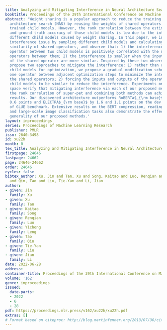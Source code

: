 ```yaml
---
title: Analyzing and Mitigating Interference in Neural Architecture Search
booktitle: Proceedings of the 39th International Conference on Machine Learning
abstract: 'Weight sharing is a popular approach to reduce the training cost of neural
  architecture search (NAS) by reusing the weights of shared operators from previously
  trained child models. However, the rank correlation between the estimated accuracy
  and ground truth accuracy of those child models is low due to the interference among
  different child models caused by weight sharing. In this paper, we investigate the
  interference issue by sampling different child models and calculating the gradient
  similarity of shared operators, and observe that: 1) the interference on a shared
  operator between two child models is positively correlated with the number of different
  operators between them; 2) the interference is smaller when the inputs and outputs
  of the shared operator are more similar. Inspired by these two observations, we
  propose two approaches to mitigate the interference: 1) rather than randomly sampling
  child models for optimization, we propose a gradual modification scheme by modifying
  one operator between adjacent optimization steps to minimize the interference on
  the shared operators; 2) forcing the inputs and outputs of the operator across all
  child models to be similar to reduce the interference. Experiments on a BERT search
  space verify that mitigating interference via each of our proposed methods improves
  the rank correlation of super-pet and combining both methods can achieve better
  results. Our discovered architecture outperforms RoBERTa$_{\rm base}$ by 1.1 and
  0.6 points and ELECTRA$_{\rm base}$ by 1.6 and 1.1 points on the dev and test set
  of GLUE benchmark. Extensive results on the BERT compression, reading comprehension
  and large-scale image classification tasks also demonstrate the effectiveness and
  generality of our proposed methods.'
layout: inproceedings
series: Proceedings of Machine Learning Research
publisher: PMLR
issn: 2640-3498
id: xu22h
month: 0
tex_title: Analyzing and Mitigating Interference in Neural Architecture Search
firstpage: 24646
lastpage: 24662
page: 24646-24662
order: 24646
cycles: false
bibtex_author: Xu, Jin and Tan, Xu and Song, Kaitao and Luo, Renqian and Leng, Yichong
  and Qin, Tao and Liu, Tie-Yan and Li, Jian
author:
- given: Jin
  family: Xu
- given: Xu
  family: Tan
- given: Kaitao
  family: Song
- given: Renqian
  family: Luo
- given: Yichong
  family: Leng
- given: Tao
  family: Qin
- given: Tie-Yan
  family: Liu
- given: Jian
  family: Li
date: 2022-06-28
address:
container-title: Proceedings of the 39th International Conference on Machine Learning
volume: '162'
genre: inproceedings
issued:
  date-parts:
  - 2022
  - 6
  - 28
pdf: https://proceedings.mlr.press/v162/xu22h/xu22h.pdf
extras: []
# Format based on citeproc: http://blog.martinfenner.org/2013/07/30/citeproc-yaml-for-bibliographies/
---
```

